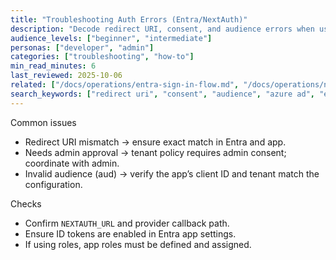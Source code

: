 ```yaml
---
title: "Troubleshooting Auth Errors (Entra/NextAuth)"
description: "Decode redirect URI, consent, and audience errors when using Azure AD with NextAuth."
audience_levels: ["beginner", "intermediate"]
personas: ["developer", "admin"]
categories: ["troubleshooting", "how-to"]
min_read_minutes: 6
last_reviewed: 2025-10-06
related: ["/docs/operations/entra-sign-in-flow.md", "/docs/operations/nextauth-azuread.md"]
search_keywords: ["redirect uri", "consent", "audience", "azure ad", "entra", "nextauth"]
---
```


Common issues

- Redirect URI mismatch → ensure exact match in Entra and app.
- Needs admin approval → tenant policy requires admin consent; coordinate with admin.
- Invalid audience (aud) → verify the app’s client ID and tenant match the configuration.

Checks

- Confirm `NEXTAUTH_URL` and provider callback path.
- Ensure ID tokens are enabled in Entra app settings.
- If using roles, app roles must be defined and assigned.

